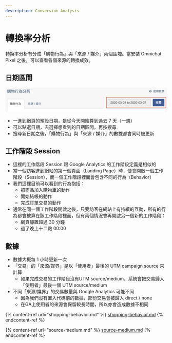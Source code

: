 ```yaml
---
description: Conversion Analysis
---
```


# 轉換率分析

轉換率分析有分成「購物行為」與「來源 / 媒介」兩個區塊。當安裝 Omnichat Pixel 之後，可以查看各個來源的轉換成效。

## 日期區間

![](<../../../.gitbook/assets/image (58).png>)

* 一進到網頁的預設日期，是從今天開始算到過去 7 天（一週）
* &#x20;可以點選日期，去選擇想看到的日期區間，再按搜尋
* 搜尋新日期之後，「購物行為」與「來源 / 媒介」的數據都會同時被更新

## 工作階段 Session

* 這裡的工作階段 Session 跟 Google Analytics 的工作階段定義是相似的
* 當一個訪客進到網站的第一個頁面（Landing Page）時，便會開啟一個工作階段（Session），而一個工作階段裡面會包含不同的行為（Behavior）
* 我們這裡目前可以看到的行為抱括：
  * 把商品加入購物車的動作
  * 開始結帳的動作
  * 完成訂單交易的動作
* 通常在同一個工作階段開啟之後，只要訪客在網站上有持續的互動，所有的行為都會被算在該工作階段裡面，但有兩個情況會再開啟另一個新的工作階段：
  * 網頁靜置超過 30 分鐘
  * 過了晚上十二點 00:00

## **數據**

* 數據大概每 1 小時更新一次
* 「交易」的「來源/媒界」是以「使用者」最後的 UTM campaign source 來計算
  * 如果完成交易的工作階段沒有UTM source/medium，系統會把交易歸入「使用者」最後一個 UTM source/medium
* 不同「來源/媒界」的交易數量與 Google Analytics 可能不同
  * 因為我們沒有置入代碼前的數據，部份交易會被歸入 direct / none
  * 在GA上使用者的來源會保留較長時間，所以亦會造成數據不相同

{% content-ref url="shopping-behavior.md" %}
[shopping-behavior.md](shopping-behavior.md)
{% endcontent-ref %}

{% content-ref url="source-medium.md" %}
[source-medium.md](source-medium.md)
{% endcontent-ref %}

